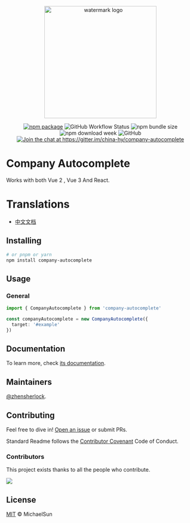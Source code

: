 <p align="center">
  <a href="https://zhensherlock.github.io/company-autocomplete/" target="_blank" rel="noopener noreferrer">
    <img width="300" src="https://zhensherlock.github.io/company-autocomplete/hero-image.png" alt="watermark logo">
  </a>
</p>
<p align="center">
  <a href="https://npmjs.com/package/company-autocomplete"><img src="https://badgen.net/npm/v/company-autocomplete" alt="npm package"></a>
  <img alt="GitHub Workflow Status" src="https://img.shields.io/github/actions/workflow/status/zhensherlock/company-autocomplete/deploy.yml?branch=main">
  <img alt="npm bundle size" src="https://img.shields.io/bundlephobia/minzip/company-autocomplete">
  <img alt="npm download week" src="https://img.shields.io/npm/dw/company-autocomplete">
  <img alt="GitHub" src="https://img.shields.io/github/license/zhensherlock/company-autocomplete">
  <a href="https://gitter.im/china-hy/company-autocomplete?utm_source=badge&utm_medium=badge&utm_campaign=pr-badge&utm_content=badge"><img src="https://badges.gitter.im/china-hy/company-autocomplete.svg" alt="Join the chat at https://gitter.im/china-hy/company-autocomplete"></a>
</p>

# Company Autocomplete

Works with both Vue 2 , Vue 3 And React.

# Translations

* [中文文档](README_zh.md)

## Installing

```bash
# or pnpm or yarn
npm install company-autocomplete
```

## Usage

### General

```ts
import { CompanyAutocomplete } from 'company-autocomplete'

const companyAutocomplete = new CompanyAutocomplete({
  target: '#example'
})
```

## Documentation

To learn more, check [its documentation](https://zhensherlock.github.io/company-autocomplete).

## Maintainers

[@zhensherlock](https://github.com/zhensherlock).

## Contributing

Feel free to dive in! [Open an issue](https://github.com/zhensherlock/company-autocomplete/issues/new/choose) or submit PRs.

Standard Readme follows the [Contributor Covenant](http://contributor-covenant.org/version/1/3/0/) Code of Conduct.

### Contributors

This project exists thanks to all the people who contribute.

<a href="https://github.com/zhensherlock/company-autocomplete/graphs/contributors">
  <img src="https://contrib.rocks/image?repo=zhensherlock/company-autocomplete" />
</a>

## License

[MIT](LICENSE) © MichaelSun

